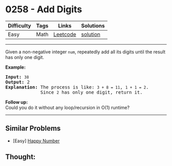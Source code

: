 # 0258 - Add Digits

Difficulty  | Tags | Links | Solutions
----------- | ---- | ----- | -----
Easy | Math | [Leetcode](https://leetcode.com/problems/add-digits) | [solution](https://leetcode.com/problems/add-digits/solution/)


-----------

<p>Given a non-negative integer <code>num</code>, repeatedly add all its digits until the result has only one digit.</p>

<p><strong>Example:</strong></p>

<pre>
<strong>Input:</strong> <code>38</code>
<strong>Output:</strong> 2 
<strong>Explanation: </strong>The process is like: <code>3 + 8 = 11</code>, <code>1 + 1 = 2</code>. 
&nbsp;            Since <code>2</code> has only one digit, return it.
</pre>

<p><b>Follow up:</b><br />
Could you do it without any loop/recursion in O(1) runtime?</p>

-----------


## Similar Problems

- [Easy] [Happy Number](happy-number)




## Thought:
